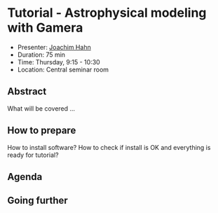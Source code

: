 # Tutorial - Astrophysical modeling with Gamera

* Presenter: [Joachim Hahn](https://github.com/JoachimHahn)
* Duration: 75 min
* Time: Thursday, 9:15 - 10:30
* Location: Central seminar room

## Abstract

What will be covered ...

## How to prepare

How to install software?
How to check if install is OK and everything is ready for tutorial?

## Agenda



## Going further
